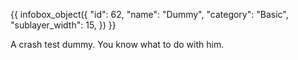 {{ infobox_object({
	"id": 62,
	"name": "Dummy",
	"category": "Basic",
	"sublayer_width": 15,
}) }}

A crash test dummy. You know what to do with him.